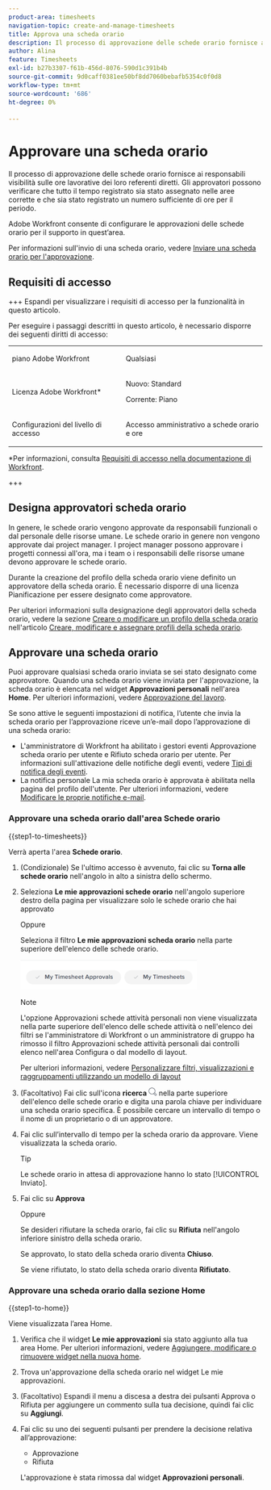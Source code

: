 ```yaml
---
product-area: timesheets
navigation-topic: create-and-manage-timesheets
title: Approva una scheda orario
description: Il processo di approvazione delle schede orario fornisce ai responsabili visibilità sulle ore lavorative dei loro referenti diretti. Gli approvatori possono verificare che tutto il tempo registrato sia stato assegnato nelle aree corrette e che sia stato registrato un numero sufficiente di ore per il periodo.
author: Alina
feature: Timesheets
exl-id: b27b3307-f61b-456d-8076-590d1c391b4b
source-git-commit: 9d0caff0381ee50bf8dd7060bebafb5354c0f0d8
workflow-type: tm+mt
source-wordcount: '686'
ht-degree: 0%

---
```


# Approvare una scheda orario

<!--Audited: 8/2024-->

Il processo di approvazione delle schede orario fornisce ai responsabili visibilità sulle ore lavorative dei loro referenti diretti. Gli approvatori possono verificare che tutto il tempo registrato sia stato assegnato nelle aree corrette e che sia stato registrato un numero sufficiente di ore per il periodo.

Adobe Workfront consente di configurare le approvazioni delle schede orario per il supporto in quest’area.

Per informazioni sull&#39;invio di una scheda orario, vedere [Inviare una scheda orario per l&#39;approvazione](../../timesheets/create-and-manage-timesheets/submit-timesheet-for-approval.md).

## Requisiti di accesso

+++ Espandi per visualizzare i requisiti di accesso per la funzionalità in questo articolo.

Per eseguire i passaggi descritti in questo articolo, è necessario disporre dei seguenti diritti di accesso:

<table style="table-layout:auto"> 
 <col> 
 </col> 
 <col> 
 </col> 
 <tbody> 
  <tr> 
   <td role="rowheader"><p>piano Adobe Workfront</p></td> 
   <td> <p>Qualsiasi</p> </td> 
  </tr> 
  <tr> 
   <td role="rowheader"><p>Licenza Adobe Workfront*</p></td> 
   <td> <p>Nuovo: Standard</p>
   <p>Corrente: Piano </p> 
   <tr> 
   <td role="rowheader">Configurazioni del livello di accesso</td> 
   <td> <p>Accesso amministrativo a schede orario e ore </p> </td> 
  </tr>

</td> 
  </tr> 
 </tbody> 
</table>

*Per informazioni, consulta [Requisiti di accesso nella documentazione di Workfront](/help/quicksilver/administration-and-setup/add-users/access-levels-and-object-permissions/access-level-requirements-in-documentation.md).

+++

## Designa approvatori scheda orario

In genere, le schede orario vengono approvate da responsabili funzionali o dal personale delle risorse umane. Le schede orario in genere non vengono approvate dai project manager. I project manager possono approvare i progetti connessi all&#39;ora, ma i team o i responsabili delle risorse umane devono approvare le schede orario.

Durante la creazione del profilo della scheda orario viene definito un approvatore della scheda orario. È necessario disporre di una licenza Pianificazione per essere designato come approvatore.

Per ulteriori informazioni sulla designazione degli approvatori della scheda orario, vedere la sezione [Creare o modificare un profilo della scheda orario](../../timesheets/create-and-manage-timesheets/create-timesheet-profiles.md#create) nell&#39;articolo [Creare, modificare e assegnare profili della scheda orario](../../timesheets/create-and-manage-timesheets/create-timesheet-profiles.md).

## Approvare una scheda orario

Puoi approvare qualsiasi scheda orario inviata se sei stato designato come approvatore. Quando una scheda orario viene inviata per l&#39;approvazione, la scheda orario è elencata nel widget **Approvazioni personali** nell&#39;area **Home**. Per ulteriori informazioni, vedere [Approvazione del lavoro](../../review-and-approve-work/manage-approvals/approving-work.md).

Se sono attive le seguenti impostazioni di notifica, l’utente che invia la scheda orario per l’approvazione riceve un’e-mail dopo l’approvazione di una scheda orario:

* L&#39;amministratore di Workfront ha abilitato i gestori eventi Approvazione scheda orario per utente e Rifiuto scheda orario per utente. Per informazioni sull&#39;attivazione delle notifiche degli eventi, vedere [Tipi di notifica degli eventi](../../administration-and-setup/manage-workfront/emails/event-notifications-available-in-wf.md).
* La notifica personale La mia scheda orario è approvata è abilitata nella pagina del profilo dell&#39;utente. Per ulteriori informazioni, vedere [Modificare le proprie notifiche e-mail](/help/quicksilver/workfront-basics/using-notifications/activate-or-deactivate-your-own-event-notifications.md).

### Approvare una scheda orario dall&#39;area Schede orario

{{step1-to-timesheets}}

Verrà aperta l&#39;area **Schede orario**.

1. (Condizionale) Se l&#39;ultimo accesso è avvenuto, fai clic su **Torna alle schede orario** nell&#39;angolo in alto a sinistra dello schermo.

1. Seleziona **Le mie approvazioni schede orario** nell&#39;angolo superiore destro della pagina per visualizzare solo le schede orario che hai approvato

   Oppure

   Seleziona il filtro **Le mie approvazioni scheda orario** nella parte superiore dell&#39;elenco delle schede orario.

   ![](assets/my-timesheet-approvals-my-timesheets-pills-on-timesheets-list-nwe-350x58.png)

   >[!NOTE]
   >
   >L&#39;opzione Approvazioni schede attività personali non viene visualizzata nella parte superiore dell&#39;elenco delle schede attività o nell&#39;elenco dei filtri se l&#39;amministratore di Workfront o un amministratore di gruppo ha rimosso il filtro Approvazioni schede attività personali dai controlli elenco nell&#39;area Configura o dal modello di layout.
   >
   >Per ulteriori informazioni, vedere [Personalizzare filtri, visualizzazioni e raggruppamenti utilizzando un modello di layout](../../administration-and-setup/customize-workfront/use-layout-templates/customize-fvg-list-controls-layout-template.md)
   >   
   >

1. (Facoltativo) Fai clic sull&#39;icona **ricerca** ![](assets/search-icon.png) nella parte superiore dell&#39;elenco delle schede orario e digita una parola chiave per individuare una scheda orario specifica. È possibile cercare un intervallo di tempo o il nome di un proprietario o di un approvatore.
1. Fai clic sull’intervallo di tempo per la scheda orario da approvare. Viene visualizzata la scheda orario.

   >[!TIP]
   >
   >Le schede orario in attesa di approvazione hanno lo stato [!UICONTROL Inviato].


1. Fai clic su **Approva**

   Oppure

   Se desideri rifiutare la scheda orario, fai clic su **Rifiuta** nell&#39;angolo inferiore sinistro della scheda orario.

   Se approvato, lo stato della scheda orario diventa **Chiuso**.

   Se viene rifiutato, lo stato della scheda orario diventa **Rifiutato**.

### Approvare una scheda orario dalla sezione Home

{{step1-to-home}}

Viene visualizzata l’area Home.

1. Verifica che il widget **Le mie approvazioni** sia stato aggiunto alla tua area Home. Per ulteriori informazioni, vedere [Aggiungere, modificare o rimuovere widget nella nuova home](/help/quicksilver/workfront-basics/using-home/using-the-home-area/add-edit-remove-widgets-in-new-home.md).
1. Trova un&#39;approvazione della scheda orario nel widget Le mie approvazioni.
1. (Facoltativo) Espandi il menu a discesa a destra dei pulsanti Approva o Rifiuta per aggiungere un commento sulla tua decisione, quindi fai clic su **Aggiungi**.
1. Fai clic su uno dei seguenti pulsanti per prendere la decisione relativa all’approvazione:

   * Approvazione
   * Rifiuta

   L&#39;approvazione è stata rimossa dal widget **Approvazioni personali**.


